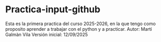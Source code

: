 # Practica-input-github
Esta es la primera practica del curso 2025-2026, en la que tengo como proposito aprender a trabajar con el python y a practicar.
Autor: Martí Galmàn Vila
Versión inicial: 12/09/2025
